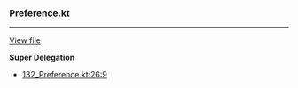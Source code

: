 ### Preference.kt
---
[View file](files/132_Preference.kt)

**Super Delegation**

 - [132_Preference.kt:26:9](files/132_Preference.kt#L26)
